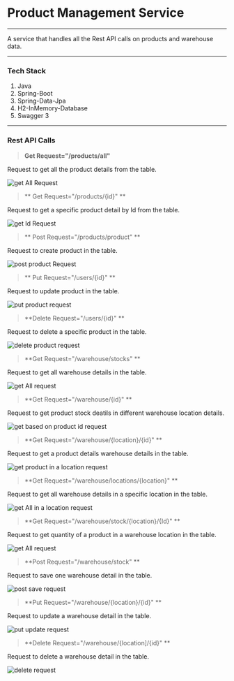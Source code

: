 # **Product Management Service**

---

A service that handles all the Rest API calls on products and warehouse data.

---

### Tech Stack
1. Java
2. Spring-Boot
3. Spring-Data-Jpa
4. H2-InMemory-Database
5. Swagger 3

---

### Rest API Calls

> **Get Request="/products/all"**

Request to get all the product details from the table.

![get All Request](./pics/productgetAll.png)


> ** Get Request="/products/{id}" **

Request to get a specific product detail by Id from the table.

![get Id Request](./pics/productgetId.png)

> ** Post Request="/products/product" **

Request to create product in the table.

![post product Request](./pics/productpostSave.png)

> ** Put Request="/users/{id}" **

Request to update product in the table.

![put product request](./pics/productputId.png)

> **Delete Request="/users/{id}" **

Request to delete a specific product in the table.

![delete product request](./pics/productdeleteId.png)

> **Get Request="/warehouse/stocks" **

Request to get all warehouse details in the table.

![get All request](./pics/warehousegetStock.png)

> **Get Request="/warehouse/{id}" **

Request to get product stock deatils in different warehouse location details.

![get based on product id request](./pics/warehousegetId.png)

> **Get Request="/warehouse/{location}/{id}" **

Request to get a product details  warehouse details in the table.

![get product in a location request](./pics/warehousegetIdandLocation.png)

> **Get Request="/warehouse/locations/{location}" **

Request to get all warehouse details in a specific location in the table.

![get All in a location request](./pics/warehousegetByLocation.png)

> **Get Request="/warehouse/stock/{location}/{Id}" **

Request to get quantity of a product in a warehouse location in the table.

![get All request](./pics/warehousegetqty.png)

> **Post Request="/warehouse/stock" **

Request to save one warehouse detail in the table.

![post save request](./pics/warehousepoststock.png)

> **Put Request="/warehouse/{location}/{id}" **

Request to update a warehouse detail in the table.

![put update request](./pics/warehouseputIdnLoc.png)

> **Delete Request="/warehouse/{location]/{id}" **

Request to delete a warehouse detail in the table.

![delete request](./pics/warehousedeletebyIdLoc.png)


